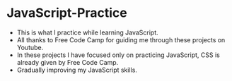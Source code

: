 # JavaScript-Practice
- This is what I practice while learning JavaScript.
- All thanks to Free Code Camp for guiding me through these projects on Youtube.
- In these projects I have focused only on practicing JavaScript, CSS is already given by Free Code Camp.
- Gradually improving my JavaScript skills.


